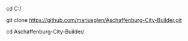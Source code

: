 cd C:/

git clone https://github.com/mariusglen/Aschaffenburg-City-Builder.git

cd Aschaffenburg-City-Builder/
